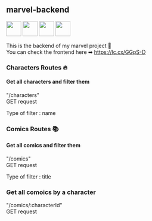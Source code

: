 ## marvel-backend

 <img src="https://cdn.jsdelivr.net/gh/devicons/devicon/icons/express/express-original.svg" height="40"/> <img src="https://cdn.jsdelivr.net/gh/devicons/devicon/icons/nodejs/nodejs-original.svg" height="40"/> <img src="https://cdn.jsdelivr.net/gh/devicons/devicon/icons/javascript/javascript-original.svg" height="40" /> <img src="https://cdn.jsdelivr.net/gh/devicons/devicon/icons/mongodb/mongodb-original.svg" height="40"/>
          
This is the backend of my marvel project 🦸 <br/>
You can check the frontend here ➡ https://lc.cx/GGpS-D

### Characters Routes 🔥

#### Get all characters and filter them
"/characters"<br/>
GET request

Type of filter : name

### Comics Routes 📚

#### Get all comics and filter them
"/comics"<br/>
GET request

Type of filter : title

### Get all comoics by a character
"/comics/:characterId"<br/>
GET request
